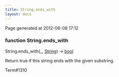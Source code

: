 ```yaml
---
title: String.ends_with
layout: docs
---
```


<div class="bottom_right_note">Page generated at 2012-06-08 17:12</div>
<h3><span class="minor">function</span> String.ends_with</h3>

String.ends_with(_, <a href="/docs/String.html">String</a>) -> <a href="/docs/bool.html">bool</a>
<p>Return true if this string ends with the given substring.</p>

<p><span class="extra_minor">Term#1310</span></p>
